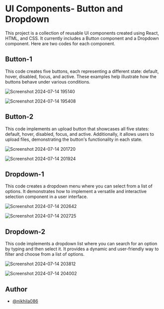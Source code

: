 # UI Components- Button and Dropdown

This project is a collection of reusable UI components created using React, HTML, and CSS. It currently includes a Button component and a Dropdown component. Here are two codes for each component.


## Button-1
This code creates five buttons, each representing a different state: default, hover, disabled, focus, and active. These examples help illustrate how the buttons behave under various conditions.

![Screenshot 2024-07-14 195140](https://github.com/user-attachments/assets/276491e5-fdfb-4e75-80cb-33fa0e4bf17b)

![Screenshot 2024-07-14 195408](https://github.com/user-attachments/assets/bcb55e20-da19-4232-9d61-46c2ca4213fc)


## Button-2
This code implements an upload button that showcases all five states: default, hover, disabled, focus, and active. Additionally, it allows users to upload files, demonstrating the button's functionality in each state.

![Screenshot 2024-07-14 201720](https://github.com/user-attachments/assets/730982a5-3464-44ec-ae24-b640ae20b9cf)

![Screenshot 2024-07-14 201924](https://github.com/user-attachments/assets/ecbc95ae-b5f2-408e-8552-1147b07eac78)


## Dropdown-1
This code creates a dropdown menu where you can select from a list of options. It demonstrates how to implement a versatile and interactive selection component in a user interface.

![Screenshot 2024-07-14 202642](https://github.com/user-attachments/assets/334f6c05-7534-46a1-baa3-156e257141d2)

![Screenshot 2024-07-14 202725](https://github.com/user-attachments/assets/bc2b7223-87dd-43ac-a20b-327f604dfb8b)


## Dropdown-2
This code implements a dropdown list where you can search for an option by typing and then select it. It provides a dynamic and user-friendly way to filter and choose from a list of options.

![Screenshot 2024-07-14 203812](https://github.com/user-attachments/assets/869714f6-2b72-4e19-8a9a-eab78ea8bb90)

![Screenshot 2024-07-14 204002](https://github.com/user-attachments/assets/5ba08c09-5a59-4312-97d0-ecc8ab88cdd9)


## Author

- [@nikhila086](https://github.com/nikhila086)

